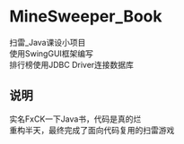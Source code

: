 # MineSweeper_Book
扫雷_Java课设小项目  
使用SwingGUI框架编写  
排行榜使用JDBC Driver连接数据库
## 说明
实名FxCK一下Java书，代码是真的烂  
重构半天，最终完成了面向代码复用的扫雷游戏
